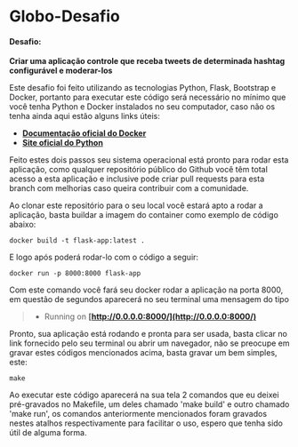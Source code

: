 # Globo-Desafio

#### Desafio:
  **Criar uma aplicação controle que receba tweets de determinada hashtag configurável e moderar-los**


Este desafio foi feito utilizando as tecnologias Python, Flask, Bootstrap e Docker, portanto para executar este código será necessário no mínimo que você tenha Python e Docker instalados no seu computador, caso não os tenha ainda aqui estão alguns links úteis:

* **[Documentação oficial do Docker](https://docs.docker.com/get-docker/)**
* **[Site oficial do Python](https://python.org.br/)**


Feito estes dois passos seu sistema operacional está pronto para rodar esta aplicação, como qualquer repositório público do Github você têm total acesso a esta aplicação e inclusive pode criar pull requests para esta branch com melhorias caso queira contribuir com a comunidade. 

Ao clonar este repositório para o seu local você estará apto a rodar a aplicação, basta buildar a imagem do container como exemplo de código abaixo:

```
docker build -t flask-app:latest .
```
E logo após poderá rodar-lo com o código a seguir:

```
docker run -p 8000:8000 flask-app
```

Com este comando você fará seu docker rodar a aplicação na porta 8000, em questão de segundos aparecerá no seu terminal uma mensagem do tipo 

>* Running on **[http://0.0.0.0:8000/](http://0.0.0.0:8000/)**

Pronto, sua aplicação está rodando e pronta para ser usada, basta clicar no link fornecido pelo seu terminal ou abrir um navegador, não se preocupe em gravar estes códigos mencionados acima, basta gravar um bem simples, este:

```
make
```

Ao executar este código aparecerá na sua tela 2 comandos que eu deixei pré-gravados no Makefile, um deles chamado 'make build' e outro chamado 'make run', os comandos anteriormente mencionados foram gravados nestes atalhos respectivamente para facilitar o uso, espero que tenha sido útil de alguma forma.
